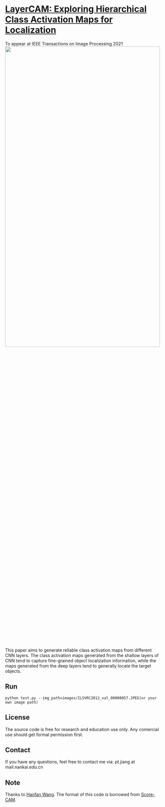 # [LayerCAM: Exploring Hierarchical Class Activation Maps for Localization](http://mftp.mmcheng.net/Papers/21TIP_LayerCAM.pdf)
To appear at IEEE Transactions on Image Processing 2021  
<img src="https://github.com/PengtaoJiang/LayerCAM/blob/master/layercam.png" width="100%" height="50%">
This paper aims to generate reliable class activation maps from different CNN layers. The class activation maps generated from the shallow layers of CNN tend to capture fine-grained object localization information, while the maps generated from the deep layers tend to generally locate the target objects. 

## Run 
```
python test.py --img_path=images/ILSVRC2012_val_00000057.JPEG(or your own image path)
```

## License
The source code is free for research and education use only. Any comercial use should get formal permission first.

## Contact
If you have any questions, feel free to contact me via: pt.jiang at mail.nankai.edu.cn

## Note
Thanks to [Haofan Wang](https://github.com/haofanwang/Score-CAM). The format of this code is borrowed from [Score-CAM](https://github.com/haofanwang/Score-CAM).
